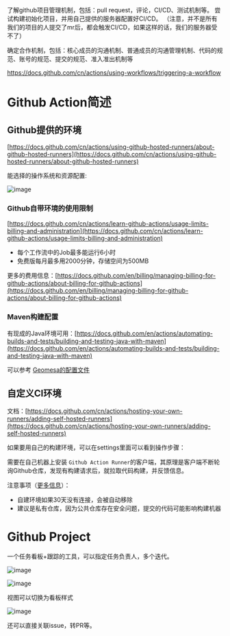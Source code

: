 

了解github项目管理机制，包括：pull request，评论，CI/CD、测试机制等。
尝试构建初始化项目，并用自己提供的服务器配置好CI/CD。
（注意，并不是所有我们的项目的人提交了mr后，都会触发CI/CD，如果这样的话，我们的服务器受不了）

确定合作机制，包括：核心成员的沟通机制、普通成员的沟通管理机制、代码的规范、账号的规范、提交的规范、准入准出机制等


https://docs.github.com/cn/actions/using-workflows/triggering-a-workflow


# Github Action简述

## Github提供的环境

[https://docs.github.com/cn/actions/using-github-hosted-runners/about-github-hosted-runners](https://docs.github.com/cn/actions/using-github-hosted-runners/about-github-hosted-runners)

能选择的操作系统和资源配置:

![image](https://user-images.githubusercontent.com/17684996/164966532-43af7832-ea67-407a-89ae-c9a5e227f7c7.png)

### Github自带环境的使用限制

[https://docs.github.com/cn/actions/learn-github-actions/usage-limits-billing-and-administration](https://docs.github.com/cn/actions/learn-github-actions/usage-limits-billing-and-administration)

* 每个工作流中的Job最多能运行6小时
* 免费版每月最多用2000分钟，存储空间为500MB

更多的费用信息：[https://docs.github.com/en/billing/managing-billing-for-github-actions/about-billing-for-github-actions](https://docs.github.com/en/billing/managing-billing-for-github-actions/about-billing-for-github-actions)

### Maven构建配置

有现成的Java环境可用：[https://docs.github.com/en/actions/automating-builds-and-tests/building-and-testing-java-with-maven](https://docs.github.com/en/actions/automating-builds-and-tests/building-and-testing-java-with-maven)

可以参考 [Geomesa的配置文件](https://github.com/locationtech/geomesa/blob/main/.github/workflows/build-and-test-2.12.yml)

## 自定义CI环境

文档：[https://docs.github.com/cn/actions/hosting-your-own-runners/adding-self-hosted-runners](https://docs.github.com/cn/actions/hosting-your-own-runners/adding-self-hosted-runners)

如果要用自己的构建环境，可以在settings里面可以看到操作步骤：

需要在自己机器上安装 `Github Action Runner`的客户端，其原理是客户端不断轮询Github仓库，发现有构建请求后，就拉取代码构建，并反馈信息。

注意事项（[更多信息](https://docs.github.com/cn/actions/hosting-your-own-runners/about-self-hosted-runners)）：

* 自建环境如果30天没有连接，会被自动移除
* 建议是私有仓库，因为公共仓库存在安全问题，提交的代码可能影响构建机器


# Github Project

一个任务看板+跟踪的工具，可以指定任务负责人，多个迭代。

![image](https://user-images.githubusercontent.com/17684996/164970352-bca512de-50d8-4da4-b6cd-d26f2b858b0c.png)


![image](https://user-images.githubusercontent.com/17684996/164970206-a43fe571-e299-4eea-b1dc-aba61004af6b.png)

视图可以切换为看板样式

![image](https://user-images.githubusercontent.com/17684996/164970236-0aa08593-c44f-4926-8c3b-55fa2e5820c4.png)

还可以直接关联issue，转PR等。




